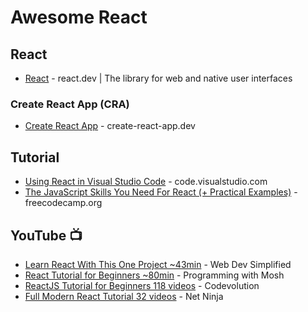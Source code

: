 # Awesome React

## React
* [React](https://react.dev/) - react.dev | The library for web and native user interfaces

### Create React App (CRA)
* [Create React App](https://create-react-app.dev/) - create-react-app.dev

## Tutorial
* [Using React in Visual Studio Code](https://code.visualstudio.com/docs/nodejs/reactjs-tutorial) - code.visualstudio.com
* [The JavaScript Skills You Need For React (+ Practical Examples)](https://www.freecodecamp.org/news/javascript-skills-you-need-for-react-practical-examples/) - freecodecamp.org

## YouTube 📺
* [Learn React With This One Project ~43min](https://youtu.be/Rh3tobg7hEo?si=4Mb70dEBf5sFdkXU) - Web Dev Simplified
* [React Tutorial for Beginners ~80min](https://www.youtube.com/watch?v=SqcY0GlETPk) - Programming with Mosh
* [ReactJS Tutorial for Beginners 118 videos](https://www.youtube.com/playlist?list=PLC3y8-rFHvwgg3vaYJgHGnModB54rxOk3) - Codevolution
* [Full Modern React Tutorial 32 videos](https://www.youtube.com/playlist?list=PL4cUxeGkcC9gZD-Tvwfod2gaISzfRiP9d) - Net Ninja

